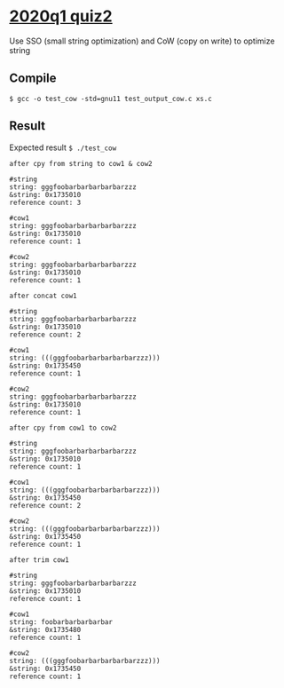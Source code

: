 # [2020q1 quiz2](https://hackmd.io/@colinyoyo26/xs)
Use SSO (small string optimization) and CoW (copy on write) to optimize string

## Compile
`$ gcc -o test_cow -std=gnu11 test_output_cow.c xs.c`

## Result
Expected result
`$ ./test_cow`
```
after cpy from string to cow1 & cow2

#string
string: gggfoobarbarbarbarbarzzz
&string: 0x1735010
reference count: 3

#cow1
string: gggfoobarbarbarbarbarzzz
&string: 0x1735010
reference count: 1

#cow2
string: gggfoobarbarbarbarbarzzz
&string: 0x1735010
reference count: 1

after concat cow1

#string
string: gggfoobarbarbarbarbarzzz
&string: 0x1735010
reference count: 2

#cow1
string: (((gggfoobarbarbarbarbarzzz)))
&string: 0x1735450
reference count: 1

#cow2
string: gggfoobarbarbarbarbarzzz
&string: 0x1735010
reference count: 1

after cpy from cow1 to cow2

#string
string: gggfoobarbarbarbarbarzzz
&string: 0x1735010
reference count: 1

#cow1
string: (((gggfoobarbarbarbarbarzzz)))
&string: 0x1735450
reference count: 2

#cow2
string: (((gggfoobarbarbarbarbarzzz)))
&string: 0x1735450
reference count: 1

after trim cow1

#string
string: gggfoobarbarbarbarbarzzz
&string: 0x1735010
reference count: 1

#cow1
string: foobarbarbarbarbar
&string: 0x1735480
reference count: 1

#cow2
string: (((gggfoobarbarbarbarbarzzz)))
&string: 0x1735450
reference count: 1
```